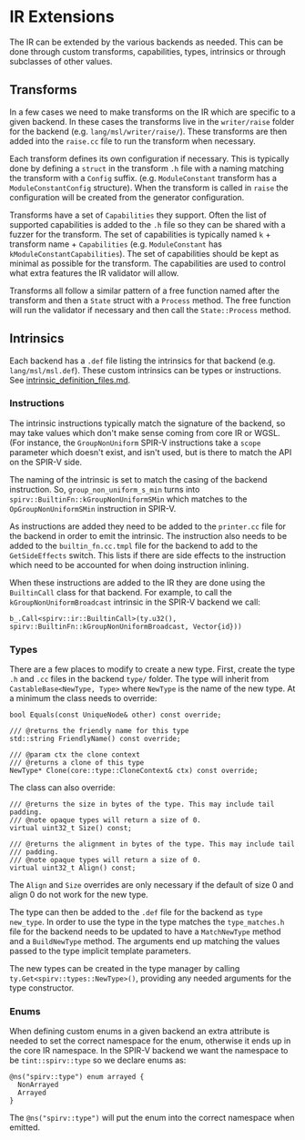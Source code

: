 # IR Extensions

The IR can be extended by the various backends as needed. This can be done through
custom transforms, capabilities, types, intrinsics or through subclasses of other values.

## Transforms
In a few cases we need to make transforms on the IR which are specific to a given backend.
In these cases the transforms live in the `writer/raise` folder for the backend (e.g.
`lang/msl/writer/raise/`). These transforms are then added into the `raise.cc` file to run the
transform when necessary.

Each transform defines its own configuration if necessary. This is typically done by defining a
`struct` in the transform `.h` file with a naming matching the transform with a  `Config` suffix.
(e.g. `ModuleConstant` transform has a `ModuleConstantConfig` structure). When the transform is
called in `raise` the configuration will be created from the generator configuration.

Transforms have a set of `Capabilities` they support. Often the list of supported capabilities is
added to the `.h` file so they can be shared with a fuzzer for the transform. The set of
capabilities is typically named `k` + transform name + `Capabilities` (e.g. `ModuleConstant` has
`kModuleConstantCapabilities`). The set of capabilities should be kept as minimal as possible for
the transform. The capabilities are used to control what extra features the IR validator will allow.

Transforms all follow a similar pattern of a free function named after the transform and then a
`State` struct with a `Process` method. The free function will run the validator if necessary and
then call the `State::Process` method.

## Intrinsics
Each backend has a `.def` file listing the intrinsics for that backend (e.g. `lang/msl/msl.def`).
These custom intrinsics can be types or instructions. See
[intrinsic_definition_files.md](intrinsic_defintion_files.md).

### Instructions
The intrinsic instructions typically match the signature of the backend, so may take values which
don't make sense coming from core IR or WGSL. (For instance, the `GroupNonUniform` SPIR-V
instructions take a `scope` parameter which doesn't exist, and isn't used, but is there to match the
API on the SPIR-V side.

The naming of the intrinsic is set to match the casing of the backend instruction. So,
`group_non_uniform_s_min` turns into `spirv::BuiltinFn::kGroupNonUniformSMin` which matches to the
`OpGroupNonUniformSMin` instruction in SPIR-V.

As instructions are added they need to be added to the `printer.cc` file for the backend in order to
emit the intrinsic. The instruction also needs to be added to the `builtin_fn.cc.tmpl` file for the
backend to add to the `GetSideEffects` switch. This lists if there are side effects to the
instruction which need to be accounted for when doing instruction inlining.

When these instructions are added to the IR they are done using the `BuiltinCall` class for that
backend. For example, to call the `kGroupNonUniformBroadcast` intrinsic in the SPIR-V backend we
call:

```
b_.Call<spirv::ir::BuiltinCall>(ty.u32(), spirv::BuiltinFn::kGroupNonUniformBroadcast, Vector{id}))
```

### Types
There are a few places to modify to create a new type. First, create the type `.h` and `.cc` files
in the backend `type/` folder. The type will inherit from `CastableBase<NewType, Type>` where
`NewType` is the name of the new type. At a minimum the class needs to override:

```
bool Equals(const UniqueNode& other) const override;

/// @returns the friendly name for this type
std::string FriendlyName() const override;

/// @param ctx the clone context
/// @returns a clone of this type
NewType* Clone(core::type::CloneContext& ctx) const override;
```

The class can also override:

```
/// @returns the size in bytes of the type. This may include tail padding.
/// @note opaque types will return a size of 0.
virtual uint32_t Size() const;

/// @returns the alignment in bytes of the type. This may include tail
/// padding.
/// @note opaque types will return a size of 0.
virtual uint32_t Align() const;
```

The `Align` and `Size` overrides are only necessary if the default of size 0 and align 0 do not work
for the new type.

The type can then be added to the `.def` file for the backend as `type new_type`. In order to use
the type in the type matches the `type_matches.h` file for the backend needs to be updated to have a
`MatchNewType` method and a `BuildNewType` method. The arguments end up matching the values passed
to the type implicit template parameters.

The new types can be created in the type manager by calling `ty.Get<spirv::types::NewType>()`,
providing any needed arguments for the type constructor.

### Enums
When defining custom enums in a given backend an extra attribute is needed to set the correct
namespace for the enum, otherwise it ends up in the core IR namespace. In the SPIR-V backend we want
the namespace to be `tint::spirv::type` so we declare enums as:

```
@ns("spirv::type") enum arrayed {
  NonArrayed
  Arrayed
}
```

The `@ns("spirv::type")` will put the enum into the correct namespace when emitted.

